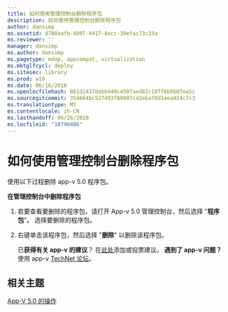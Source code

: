 ```yaml
---
title: 如何使用管理控制台删除程序包
description: 如何使用管理控制台删除程序包
author: dansimp
ms.assetid: d780aafb-4097-4417-8ecc-30efac73c33a
ms.reviewer: ''
manager: dansimp
ms.author: dansimp
ms.pagetype: mdop, appcompat, virtualization
ms.mktglfcycl: deploy
ms.sitesec: library
ms.prod: w10
ms.date: 06/16/2016
ms.openlocfilehash: 861d2437dabb440c4507aed82c18ff6b0b0fea5c
ms.sourcegitcommit: 354664bc527d93f80687cd2eba70d1eea024c7c3
ms.translationtype: MT
ms.contentlocale: zh-CN
ms.lasthandoff: 06/26/2020
ms.locfileid: "10798486"
---
```

# 如何使用管理控制台删除程序包


使用以下过程删除 app-v 5.0 程序包。

**在管理控制台中删除程序包**

1.  若要查看要删除的程序包，请打开 App-v 5.0 管理控制台，然后选择 "**程序包**"。 选择要删除的程序包。

2.  右键单击该程序包，然后选择 "**删除**" 以删除该程序包。

    已**获得有关 app-v 的建议**？ 在[此处](http://appv.uservoice.com/forums/280448-microsoft-application-virtualization)添加或投票建议。 **遇到了 app-v 问题？** 使用 app-v [TechNet 论坛](https://social.technet.microsoft.com/Forums/home?forum=mdopappv)。

## 相关主题


[App-V 5.0 的操作](operations-for-app-v-50.md)

 

 





